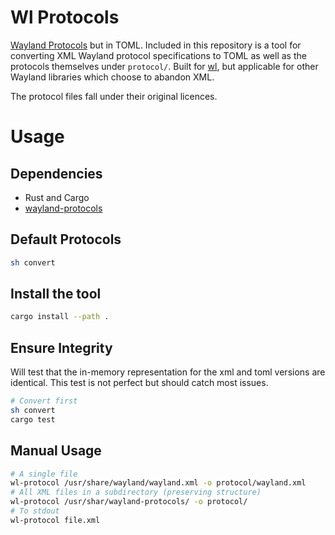 # Wl Protocols

[Wayland Protocols](https://gitlab.freedesktop.org/wayland/wayland-protocols) but in TOML. Included in this repository is a tool for converting XML Wayland protocol specifications to TOML as well as the protocols themselves under `protocol/`. Built for [wl](https://github.com/AidoP/wl), but applicable for other Wayland libraries which choose to abandon XML.

The protocol files fall under their original licences.

# Usage

## Dependencies
- Rust and Cargo
- [wayland-protocols](https://gitlab.freedesktop.org/wayland/wayland-protocols)

## Default Protocols

```sh
sh convert
```

## Install the tool

```sh
cargo install --path .
```

## Ensure Integrity

Will test that the in-memory representation for the xml and toml versions are identical. This test is not perfect but should catch most issues.

```sh
# Convert first
sh convert
cargo test
```


## Manual Usage

```sh
# A single file
wl-protocol /usr/share/wayland/wayland.xml -o protocol/wayland.xml
# All XML files in a subdirectory (preserving structure)
wl-protocol /usr/shar/wayland-protocols/ -o protocol/
# To stdout
wl-protocol file.xml
```